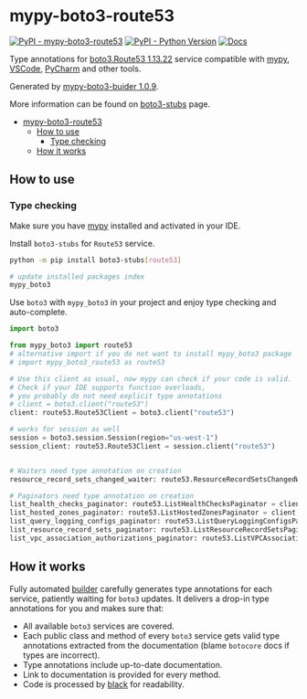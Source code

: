 # mypy-boto3-route53

[![PyPI - mypy-boto3-route53](https://img.shields.io/pypi/v/mypy-boto3-route53.svg?color=blue)](https://pypi.org/project/mypy-boto3-route53)
[![PyPI - Python Version](https://img.shields.io/pypi/pyversions/mypy-boto3-route53.svg?color=blue)](https://pypi.org/project/mypy-boto3-route53)
[![Docs](https://img.shields.io/readthedocs/mypy-boto3-builder.svg?color=blue)](https://mypy-boto3-builder.readthedocs.io/)

Type annotations for
[boto3.Route53 1.13.22](https://boto3.amazonaws.com/v1/documentation/api/1.13.22/reference/services/route53.html#Route53) service
compatible with [mypy](https://github.com/python/mypy), [VSCode](https://code.visualstudio.com/),
[PyCharm](https://www.jetbrains.com/pycharm/) and other tools.

Generated by [mypy-boto3-buider 1.0.9](https://github.com/vemel/mypy_boto3_builder).

More information can be found on [boto3-stubs](https://pypi.org/project/boto3-stubs/) page.

- [mypy-boto3-route53](#mypy-boto3-route53)
  - [How to use](#how-to-use)
    - [Type checking](#type-checking)
  - [How it works](#how-it-works)

## How to use

### Type checking

Make sure you have [mypy](https://github.com/python/mypy) installed and activated in your IDE.

Install `boto3-stubs` for `Route53` service.

```bash
python -m pip install boto3-stubs[route53]

# update installed packages index
mypy_boto3
```

Use `boto3` with `mypy_boto3` in your project and enjoy type checking and auto-complete.

```python
import boto3

from mypy_boto3 import route53
# alternative import if you do not want to install mypy_boto3 package
# import mypy_boto3_route53 as route53

# Use this client as usual, now mypy can check if your code is valid.
# Check if your IDE supports function overloads,
# you probably do not need explicit type annotations
# client = boto3.client("route53")
client: route53.Route53Client = boto3.client("route53")

# works for session as well
session = boto3.session.Session(region="us-west-1")
session_client: route53.Route53Client = session.client("route53")


# Waiters need type annotation on creation
resource_record_sets_changed_waiter: route53.ResourceRecordSetsChangedWaiter = client.get_waiter("resource_record_sets_changed")

# Paginators need type annotation on creation
list_health_checks_paginator: route53.ListHealthChecksPaginator = client.get_paginator("list_health_checks")
list_hosted_zones_paginator: route53.ListHostedZonesPaginator = client.get_paginator("list_hosted_zones")
list_query_logging_configs_paginator: route53.ListQueryLoggingConfigsPaginator = client.get_paginator("list_query_logging_configs")
list_resource_record_sets_paginator: route53.ListResourceRecordSetsPaginator = client.get_paginator("list_resource_record_sets")
list_vpc_association_authorizations_paginator: route53.ListVPCAssociationAuthorizationsPaginator = client.get_paginator("list_vpc_association_authorizations")
```

## How it works

Fully automated [builder](https://github.com/vemel/mypy_boto3_builder) carefully generates
type annotations for each service, patiently waiting for `boto3` updates. It delivers
a drop-in type annotations for you and makes sure that:

- All available `boto3` services are covered.
- Each public class and method of every `boto3` service gets valid type annotations
  extracted from the documentation (blame `botocore` docs if types are incorrect).
- Type annotations include up-to-date documentation.
- Link to documentation is provided for every method.
- Code is processed by [black](https://github.com/psf/black) for readability.